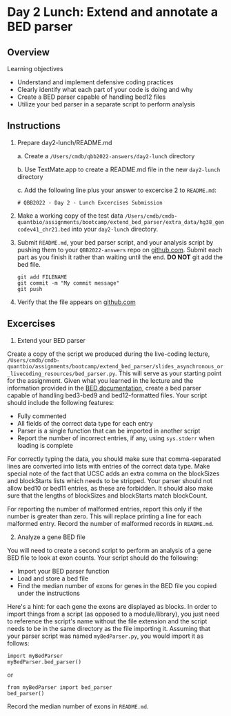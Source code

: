 # Day 2 Lunch: Extend and annotate a BED parser

## Overview

Learning objectives

  - Understand and implement defensive coding practices
  - Clearly identify what each part of your code is doing and why
  - Create a BED parser capable of handling bed12 files
  - Utilize your bed parser in a separate script to perform analysis

## Instructions

1. Prepare day2-lunch/README.md

    a. Create a `/Users/cmdb/qbb2022-answers/day2-lunch` directory

    b. Use TextMate.app to create a README.md file in the new `day2-lunch` directory
    
    c. Add the following line plus your answer to excercise 2 to `README.md`:

    ```
    # QBB2022 - Day 2 - Lunch Excercises Submission
    ```

2. Make a working copy of the test data `/Users/cmdb/cmdb-quantbio/assignments/bootcamp/extend_bed_parser/extra_data/hg38_gencodev41_chr21.bed` into your `day2-lunch` directory.

3. Submit `README.md`, your bed parser script, and your analysis script by pushing them to your `QBB2022-answers` repo on [github.com](http://www.github.com). Submit each part as you finish it rather than waiting until the end. **DO NOT** git add the bed file.

    ```
    git add FILENAME
    git commit -m "My commit message"
    git push
    ```

4. Verify that the file appears on [github.com](https://www.github.com)

## Excercises

1. Extend your BED parser

Create a copy of the script we produced during the live-coding lecture, `/Users/cmdb/cmdb-quantbio/assignments/bootcamp/extend_bed_parser/slides_asynchronous_or_livecoding_resources/bed_parser.py`. This will serve as your starting point for the assignment. Given what you learned in the lecture and the information provided in the [BED documentation](https://samtools.github.io/hts-specs/BEDv1.pdf), create a bed parser capable of handling bed3-bed9 and bed12-formatted files. Your script should include the following features:

- Fully commented
- All fields of the correct data type for each entry
- Parser is a single function that can be imported in another script
- Report the number of incorrect entries, if any, using `sys.stderr` when loading is complete

For correctly typing the data, you should make sure that comma-separated lines are converted into lists with entries of the correct data type. Make special note of the fact that UCSC adds an extra comma on the blockSizes and blockStarts lists which needs to be stripped. Your parser should not allow bed10 or bed11 entries, as these are forbidden. It should also make sure that the lengths of blockSizes and blockStarts match blockCount.

For reporting the number of malformed entries, report this only if the number is greater than zero. This will replace printing a line for each malformed entry. Record the number of malformed records in `README.md`.

2. Analyze a gene BED file

You will need to create a second script to perform an analysis of a gene BED file to look at exon counts. Your script should do the following:

- Import your BED parser function
- Load and store a bed file
- Find the median number of exons for genes in the BED file you copied under the instructions

Here's a hint: for each gene the exons are displayed as blocks. In order to import things from a script (as opposed to a module/library), you just need to reference the script's name without the file extension and the script needs to be in the same directory as the file importing it. Assuming that your parser script was named `myBedParser.py`, you would import it as follows:

```
import myBedParser
myBedParser.bed_parser()
```

or

```
from myBedParser import bed_parser
bed_parser()
```

Record the median number of exons in `README.md`.

